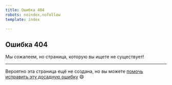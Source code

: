 ```yaml
---
title: Ошибка 404  
robots: noindex,nofollow
template: index

---
```


## Ошибка 404
Мы сожалеем, но страница, которую вы ищете не существует!

---

Вероятно эта страница ещё не создана, но вы можете [помочь исправить эту досадную ошибку](/contributing) :smile:

